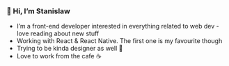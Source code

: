 ### 👋 Hi, I’m Stanislaw
- I’m a front-end developer interested in everything related to web dev - love reading about new stuff
- Working with React & React Native. The first one is my favourite though
- Trying to be kinda designer as well 🎨
- Love to work from the cafe ☕

<!---
Stanislaw09/Stanislaw09 is a ✨ special ✨ repository because its `README.md` (this file) appears on your GitHub profile.
You can click the Preview link to take a look at your changes.
--->
